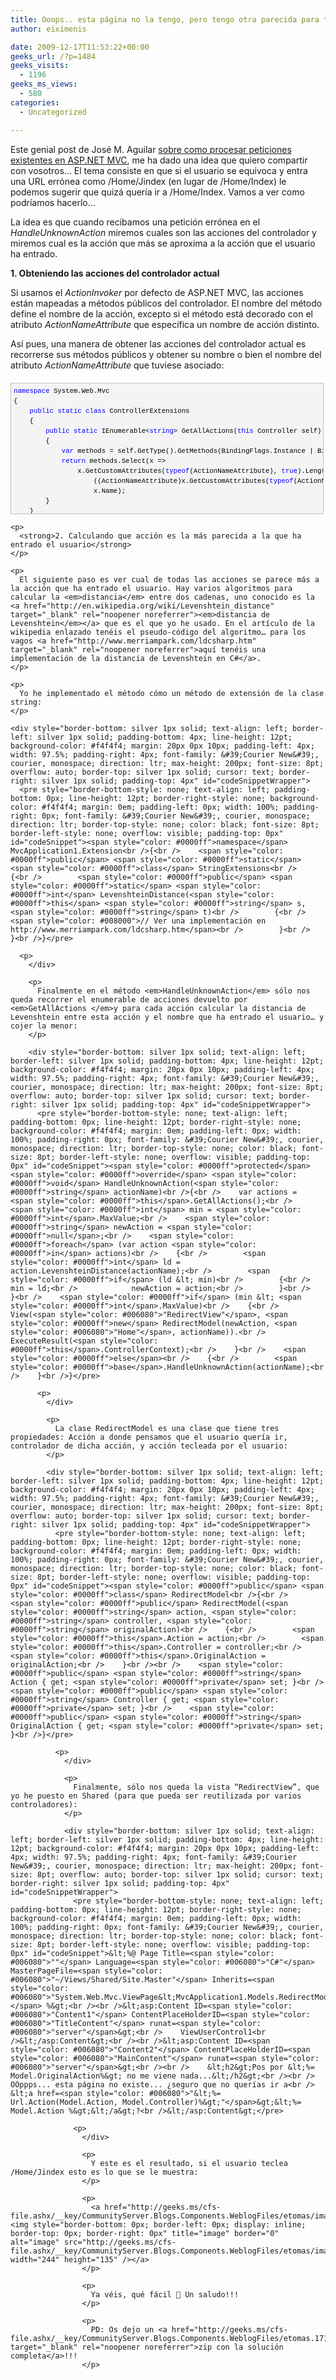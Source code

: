 ```yaml
---
title: Ooops.. esta página no la tengo, pero tengo otra parecida para tí…
author: eiximenis

date: 2009-12-17T11:53:22+00:00
geeks_url: /?p=1484
geeks_visits:
  - 1196
geeks_ms_views:
  - 580
categories:
  - Uncategorized

---
```

Este genial post de José M. Aguilar <a href="http://geeks.ms/blogs/jmaguilar/archive/2009/12/16/procesar-peticiones-a-acciones-inexistentes-en-asp-net-mvc.aspx" target="_blank" rel="noopener noreferrer">sobre como procesar peticiones existentes en ASP.NET MVC</a>, me ha dado una idea que quiero compartir con vosotros… El tema consiste en que si el usuario se equivoca y entra una URL errónea como /Home/Jindex (en lugar de /Home/Index) le podemos sugerir que quizá quería ir a /Home/Index. Vamos a ver como podríamos hacerlo…

La idea es que cuando recibamos una petición errónea en el _HandleUnknownAction_ miremos cuales son las acciones del controlador y miremos cual es la acción que más se aproxima a la acción que el usuario ha entrado.

**1. Obteniendo las acciones del controlador actual**

Si usamos el _ActionInvoker_ por defecto de ASP.NET MVC, las acciones están mapeadas a métodos públicos del controlador. El nombre del método define el nombre de la acción, excepto si el método está decorado con el atributo _ActionNameAttribute_ que especifica un nombre de acción distinto.

Así pues, una manera de obtener las acciones del controlador actual es recorrerse sus métodos públicos y obtener su nombre o bien el nombre del atributo _ActionNameAttribute_ que tuviese asociado:

<div style="border-bottom: silver 1px solid; text-align: left; border-left: silver 1px solid; padding-bottom: 4px; line-height: 12pt; background-color: #f4f4f4; margin: 20px 0px 10px; padding-left: 4px; width: 97.5%; padding-right: 4px; font-family: &#39;Courier New&#39;, courier, monospace; direction: ltr; max-height: 200px; font-size: 8pt; overflow: auto; border-top: silver 1px solid; cursor: text; border-right: silver 1px solid; padding-top: 4px" id="codeSnippetWrapper">
  <pre style="border-bottom-style: none; text-align: left; padding-bottom: 0px; line-height: 12pt; border-right-style: none; background-color: #f4f4f4; margin: 0em; padding-left: 0px; width: 100%; padding-right: 0px; font-family: &#39;Courier New&#39;, courier, monospace; direction: ltr; border-top-style: none; color: black; font-size: 8pt; border-left-style: none; overflow: visible; padding-top: 0px" id="codeSnippet"><span style="color: #0000ff">namespace</span> System.Web.Mvc<br />{<br />    <span style="color: #0000ff">public</span> <span style="color: #0000ff">static</span> <span style="color: #0000ff">class</span> ControllerExtensions<br />    {<br />        <span style="color: #0000ff">public</span> <span style="color: #0000ff">static</span> IEnumerable&lt;<span style="color: #0000ff">string</span>&gt; GetAllActions(<span style="color: #0000ff">this</span> Controller self)<br />        {<br />            <span style="color: #0000ff">var</span> methods = self.GetType().GetMethods(BindingFlags.Instance | BindingFlags.DeclaredOnly | BindingFlags.Public);<br />            <span style="color: #0000ff">return</span> methods.Select(x =&gt;<br />                x.GetCustomAttributes(<span style="color: #0000ff">typeof</span>(ActionNameAttribute), <span style="color: #0000ff">true</span>).Length == 1 ?<br />                    ((ActionNameAttribute)x.GetCustomAttributes(<span style="color: #0000ff">typeof</span>(ActionNameAttribute), <span style="color: #0000ff">true</span>)[0]).Name :<br />                    x.Name);<br />        }<br />    }<br />}</pre>
  
  <p>
    </div> 
    
    <p>
      <strong>2. Calculando que acción es la más parecida a la que ha entrado el usuario</strong>
    </p>
    
    <p>
      El siguiente paso es ver cual de todas las acciones se parece más a la acción que ha entrado el usuario. Hay varios algoritmos para calcular la <em>distancia</em> entre dos cadenas, uno conocido es la <a href="http://en.wikipedia.org/wiki/Levenshtein_distance" target="_blank" rel="noopener noreferrer"><em>distancia de Levenshtein</em></a> que es el que yo he usado. En el artículo de la wikipedia enlazado tenéis el pseudo-código del algoritmo… para los vagos <a href="http://www.merriampark.com/ldcsharp.htm" target="_blank" rel="noopener noreferrer">aquí tenéis una implementación de la distancia de Levenshtein en C#</a>.
    </p>
    
    <p>
      Yo he implementado el método cómo un método de extensión de la clase string:
    </p>
    
    <div style="border-bottom: silver 1px solid; text-align: left; border-left: silver 1px solid; padding-bottom: 4px; line-height: 12pt; background-color: #f4f4f4; margin: 20px 0px 10px; padding-left: 4px; width: 97.5%; padding-right: 4px; font-family: &#39;Courier New&#39;, courier, monospace; direction: ltr; max-height: 200px; font-size: 8pt; overflow: auto; border-top: silver 1px solid; cursor: text; border-right: silver 1px solid; padding-top: 4px" id="codeSnippetWrapper">
      <pre style="border-bottom-style: none; text-align: left; padding-bottom: 0px; line-height: 12pt; border-right-style: none; background-color: #f4f4f4; margin: 0em; padding-left: 0px; width: 100%; padding-right: 0px; font-family: &#39;Courier New&#39;, courier, monospace; direction: ltr; border-top-style: none; color: black; font-size: 8pt; border-left-style: none; overflow: visible; padding-top: 0px" id="codeSnippet"><span style="color: #0000ff">namespace</span> MvcApplication1.Extension<br />{<br />    <span style="color: #0000ff">public</span> <span style="color: #0000ff">static</span> <span style="color: #0000ff">class</span> StringExtensions<br />    {<br />        <span style="color: #0000ff">public</span> <span style="color: #0000ff">static</span> <span style="color: #0000ff">int</span> LevenshteinDistance(<span style="color: #0000ff">this</span> <span style="color: #0000ff">string</span> s, <span style="color: #0000ff">string</span> t)<br />        {<br />           <span style="color: #008000">// Ver una implementación en http://www.merriampark.com/ldcsharp.htm</span><br />        }<br />    }<br />}</pre>
      
      <p>
        </div> 
        
        <p>
          Finalmente en el método <em>HandleUnknownAction</em> sólo nos queda recorrer el enumerable de acciones devuelto por <em>GetAllActions </em>y para cada acción calcular la distancia de Levenshtein entre esta acción y el nombre que ha entrado el usuario… y cojer la menor:
        </p>
        
        <div style="border-bottom: silver 1px solid; text-align: left; border-left: silver 1px solid; padding-bottom: 4px; line-height: 12pt; background-color: #f4f4f4; margin: 20px 0px 10px; padding-left: 4px; width: 97.5%; padding-right: 4px; font-family: &#39;Courier New&#39;, courier, monospace; direction: ltr; max-height: 200px; font-size: 8pt; overflow: auto; border-top: silver 1px solid; cursor: text; border-right: silver 1px solid; padding-top: 4px" id="codeSnippetWrapper">
          <pre style="border-bottom-style: none; text-align: left; padding-bottom: 0px; line-height: 12pt; border-right-style: none; background-color: #f4f4f4; margin: 0em; padding-left: 0px; width: 100%; padding-right: 0px; font-family: &#39;Courier New&#39;, courier, monospace; direction: ltr; border-top-style: none; color: black; font-size: 8pt; border-left-style: none; overflow: visible; padding-top: 0px" id="codeSnippet"><span style="color: #0000ff">protected</span> <span style="color: #0000ff">override</span> <span style="color: #0000ff">void</span> HandleUnknownAction(<span style="color: #0000ff">string</span> actionName)<br />{<br />    var actions =  <span style="color: #0000ff">this</span>.GetAllActions();<br />    <span style="color: #0000ff">int</span> min = <span style="color: #0000ff">int</span>.MaxValue;<br />    <span style="color: #0000ff">string</span> newAction = <span style="color: #0000ff">null</span>;<br />    <span style="color: #0000ff">foreach</span> (var action <span style="color: #0000ff">in</span> actions)<br />    {<br />        <span style="color: #0000ff">int</span> ld = action.LevenshteinDistance(actionName);<br />        <span style="color: #0000ff">if</span> (ld &lt; min)<br />        {<br />            min = ld;<br />            newAction = action;<br />        }<br />    }<br />    <span style="color: #0000ff">if</span> (min &lt; <span style="color: #0000ff">int</span>.MaxValue)<br />    {<br />        View(<span style="color: #006080">"RedirectView"</span>, <span style="color: #0000ff">new</span> RedirectModel(newAction, <span style="color: #006080">"Home"</span>, actionName)).<br />            ExecuteResult(<span style="color: #0000ff">this</span>.ControllerContext);<br />    }<br />    <span style="color: #0000ff">else</span><br />    {<br />        <span style="color: #0000ff">base</span>.HandleUnknownAction(actionName);<br />    }<br />}</pre>
          
          <p>
            </div> 
            
            <p>
              La clase RedirectModel es una clase que tiene tres propiedades: Acción a donde pensamos que el usuario quería ir, controlador de dicha acción, y acción tecleada por el usuario:
            </p>
            
            <div style="border-bottom: silver 1px solid; text-align: left; border-left: silver 1px solid; padding-bottom: 4px; line-height: 12pt; background-color: #f4f4f4; margin: 20px 0px 10px; padding-left: 4px; width: 97.5%; padding-right: 4px; font-family: &#39;Courier New&#39;, courier, monospace; direction: ltr; max-height: 200px; font-size: 8pt; overflow: auto; border-top: silver 1px solid; cursor: text; border-right: silver 1px solid; padding-top: 4px" id="codeSnippetWrapper">
              <pre style="border-bottom-style: none; text-align: left; padding-bottom: 0px; line-height: 12pt; border-right-style: none; background-color: #f4f4f4; margin: 0em; padding-left: 0px; width: 100%; padding-right: 0px; font-family: &#39;Courier New&#39;, courier, monospace; direction: ltr; border-top-style: none; color: black; font-size: 8pt; border-left-style: none; overflow: visible; padding-top: 0px" id="codeSnippet"><span style="color: #0000ff">public</span> <span style="color: #0000ff">class</span> RedirectModel<br />{<br />    <span style="color: #0000ff">public</span> RedirectModel(<span style="color: #0000ff">string</span> action, <span style="color: #0000ff">string</span> controller, <span style="color: #0000ff">string</span> originalAction)<br />    {<br />        <span style="color: #0000ff">this</span>.Action = action;<br />        <span style="color: #0000ff">this</span>.Controller = controller;<br />        <span style="color: #0000ff">this</span>.OriginalAction = originalAction;<br />    }<br /><br />    <span style="color: #0000ff">public</span> <span style="color: #0000ff">string</span> Action { get; <span style="color: #0000ff">private</span> set; }<br />    <span style="color: #0000ff">public</span> <span style="color: #0000ff">string</span> Controller { get; <span style="color: #0000ff">private</span> set; }<br />    <span style="color: #0000ff">public</span> <span style="color: #0000ff">string</span> OriginalAction { get; <span style="color: #0000ff">private</span> set; }<br />}</pre>
              
              <p>
                </div> 
                
                <p>
                  Finalmente, sólo nos queda la vista “RedirectView”, que yo he puesto en Shared (para que pueda ser reutilizada por varios controladores):
                </p>
                
                <div style="border-bottom: silver 1px solid; text-align: left; border-left: silver 1px solid; padding-bottom: 4px; line-height: 12pt; background-color: #f4f4f4; margin: 20px 0px 10px; padding-left: 4px; width: 97.5%; padding-right: 4px; font-family: &#39;Courier New&#39;, courier, monospace; direction: ltr; max-height: 200px; font-size: 8pt; overflow: auto; border-top: silver 1px solid; cursor: text; border-right: silver 1px solid; padding-top: 4px" id="codeSnippetWrapper">
                  <pre style="border-bottom-style: none; text-align: left; padding-bottom: 0px; line-height: 12pt; border-right-style: none; background-color: #f4f4f4; margin: 0em; padding-left: 0px; width: 100%; padding-right: 0px; font-family: &#39;Courier New&#39;, courier, monospace; direction: ltr; border-top-style: none; color: black; font-size: 8pt; border-left-style: none; overflow: visible; padding-top: 0px" id="codeSnippet">&lt;%@ Page Title=<span style="color: #006080">""</span> Language=<span style="color: #006080">"C#"</span> MasterPageFile=<span style="color: #006080">"~/Views/Shared/Site.Master"</span> Inherits=<span style="color: #006080">"System.Web.Mvc.ViewPage&lt;MvcApplication1.Models.RedirectModel&gt;"</span> %&gt;<br /><br />&lt;asp:Content ID=<span style="color: #006080">"Content1"</span> ContentPlaceHolderID=<span style="color: #006080">"TitleContent"</span> runat=<span style="color: #006080">"server"</span>&gt;<br />    ViewUserControl1<br />&lt;/asp:Content&gt;<br /><br />&lt;asp:Content ID=<span style="color: #006080">"Content2"</span> ContentPlaceHolderID=<span style="color: #006080">"MainContent"</span> runat=<span style="color: #006080">"server"</span>&gt;<br /><br />    &lt;h2&gt;Pos por &lt;%= Model.OriginalAction%&gt; no me viene nada...&lt;/h2&gt;<br /><br />     OOppps... esta página no existe... ¿seguro que no querías ir a<br />     &lt;a href=<span style="color: #006080">"&lt;%= Url.Action(Model.Action, Model.Controller)%&gt;"</span>&gt;&lt;%= Model.Action %&gt;&lt;/a&gt;?<br />&lt;/asp:Content&gt;</pre>
                  
                  <p>
                    </div> 
                    
                    <p>
                      Y este es el resultado, si el usuario teclea /Home/Jindex esto es lo que se le muestra:
                    </p>
                    
                    <p>
                      <a href="http://geeks.ms/cfs-file.ashx/__key/CommunityServer.Blogs.Components.WeblogFiles/etomas/image_5F00_1D13D5EB.png"><img style="border-bottom: 0px; border-left: 0px; display: inline; border-top: 0px; border-right: 0px" title="image" border="0" alt="image" src="http://geeks.ms/cfs-file.ashx/__key/CommunityServer.Blogs.Components.WeblogFiles/etomas/image_5F00_thumb_5F00_2FB8A9D5.png" width="244" height="135" /></a>
                    </p>
                    
                    <p>
                      Ya véis, qué fácil 🙂 Un saludo!!!
                    </p>
                    
                    <p>
                      PD: Os dejo un <a href="http://geeks.ms/cfs-file.ashx/__key/CommunityServer.Blogs.Components.WeblogFiles/etomas.17122009/MvcSugerirPagina.zip" target="_blank" rel="noopener noreferrer">zip con la solución completa</a>!!!
                    </p>